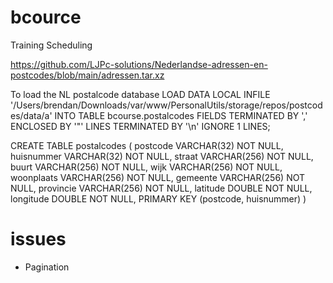 # bcource
Training Scheduling


https://github.com/LJPc-solutions/Nederlandse-adressen-en-postcodes/blob/main/adressen.tar.xz

To load the NL postalcode database
LOAD DATA LOCAL INFILE '/Users/brendan/Downloads/var/www/PersonalUtils/storage/repos/postcodes/data/a' INTO TABLE bcourse.postalcodes FIELDS TERMINATED BY ',' ENCLOSED BY '"' LINES TERMINATED BY '\n' IGNORE 1 LINES;

CREATE TABLE postalcodes (
	postcode VARCHAR(32) NOT NULL, 
	huisnummer VARCHAR(32) NOT NULL, 
	straat VARCHAR(256) NOT NULL, 
	buurt VARCHAR(256) NOT NULL, 
	wijk VARCHAR(256) NOT NULL, 
	woonplaats VARCHAR(256) NOT NULL, 
	gemeente VARCHAR(256) NOT NULL, 
	provincie VARCHAR(256) NOT NULL, 
	latitude DOUBLE NOT NULL, 
	longitude DOUBLE NOT NULL, 
	PRIMARY KEY (postcode, huisnummer)
)

# issues
- Pagination